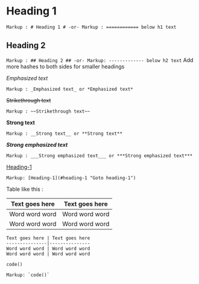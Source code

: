 # Heading 1 #
`Markup : # Heading 1 #
-or-
Markup : ============ below h1 text`
## Heading 2 ##
`Markup : ## Heading 2 ##
-or-
Markup: ------------- below h2 text`
Add more hashes to both sides for smaller headings

_Emphasized text_

`Markup : _Emphasized text_ or *Emphasized text*`

~~Strikethrough text~~

`Markup : ~~Strikethrough text~~`

__Strong text__

`Markup : __Strong text__ or **Strong text**`

___Strong emphasized text___

`Markup : ___Strong emphasized text___ or ***Strong emphasized text***`

[Heading-1](#heading-1 "Goto heading-1")

`Markup: [Heading-1](#heading-1 "Goto heading-1")`

Table like this :

Text goes here | Text goes here
---------------|---------------
Word word word | Word word word
Word word word | Word word word 

```
Text goes here | Text goes here
---------------|---------------
Word word word | Word word word
Word word word | Word word word
```

`code()`

```
Markup: `code()`
```
